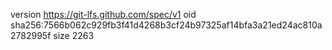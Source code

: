 version https://git-lfs.github.com/spec/v1
oid sha256:7566b062c929fb3f41d4268b3cf24b97325af14bfa3a21ed24ac810a2782995f
size 2263
